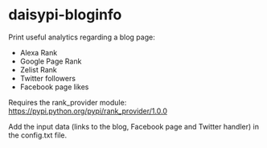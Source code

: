 daisypi-bloginfo
================

Print useful analytics regarding a blog page:
- Alexa Rank
- Google Page Rank
- Zelist Rank
- Twitter followers
- Facebook page likes

Requires the rank_provider module: https://pypi.python.org/pypi/rank_provider/1.0.0

Add the input data (links to the blog, Facebook page and Twitter handler) in
the config.txt file.
